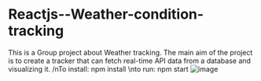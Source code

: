# Reactjs--Weather-condition-tracking
This is a Group project about Weather tracking. The main aim of the project is to create a tracker that can fetch real-time API data from a database and visualizing it.
/nTo install: npm install
\nto run: npm start
![image](https://user-images.githubusercontent.com/83021485/213827788-cd3a4873-25e5-4610-8505-12195a387bd7.png)
